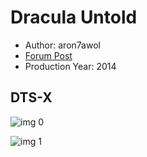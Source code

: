 # Dracula Untold

* Author: aron7awol
* [Forum Post](https://www.avsforum.com/threads/bass-eq-for-filtered-movies.2995212/post-56733932)
* Production Year: 2014

## DTS-X

![img 0](https://fanart.tv/fanart/movies/49017/moviethumb/dracula-untold-54d66c26b1e59.jpg)

![img 1](https://i.imgur.com/asdGa5L.png)

